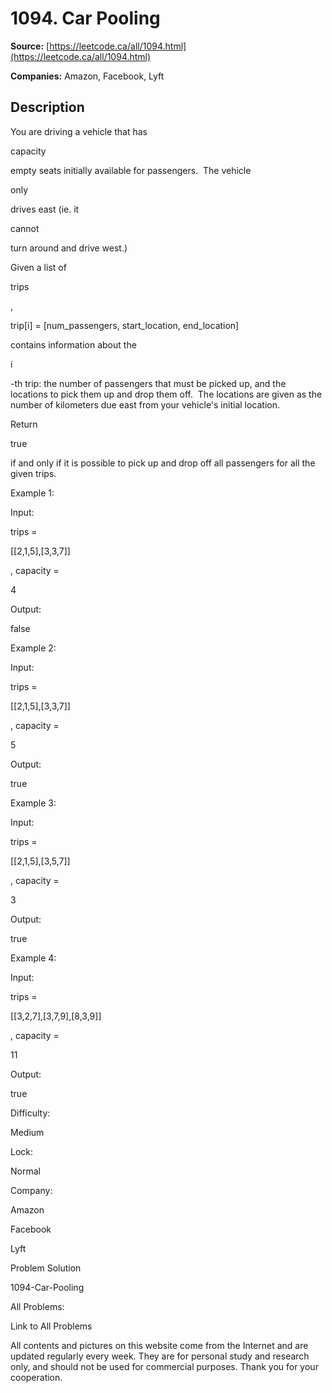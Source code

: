 # 1094. Car Pooling

**Source:** [https://leetcode.ca/all/1094.html](https://leetcode.ca/all/1094.html)

**Companies:** Amazon, Facebook, Lyft

## Description

You are driving a vehicle that has

capacity

empty seats initially available
        for passengers.  The vehicle

only

drives east (ie. it

cannot

turn around and drive west.)

Given a list of

trips

,

trip[i] = [num_passengers, start_location,
        end_location]

contains information about the

i

-th trip: the number
        of passengers that must be picked up, and the locations to pick them up and drop them off. 
        The locations are given as the number of kilometers due east from your vehicle's
        initial location.

Return

true

if and only if it is possible to pick up and drop off all
        passengers for all the given trips.

Example 1:

Input:

trips =

[[2,1,5],[3,3,7]]

, capacity =

4

Output:

false

Example 2:

Input:

trips =

[[2,1,5],[3,3,7]]

, capacity =

5

Output:

true

Example 3:

Input:

trips =

[[2,1,5],[3,5,7]]

, capacity =

3

Output:

true

Example 4:

Input:

trips =

[[3,2,7],[3,7,9],[8,3,9]]

, capacity =

11

Output:

true

Difficulty:

Medium

Lock:

Normal

Company:

Amazon

Facebook

Lyft

Problem Solution

1094-Car-Pooling

All Problems:

Link to All Problems

All contents and pictures on this website come from the Internet and are updated regularly every week. They are for personal study and research only, and should not be used for commercial purposes. Thank you for your cooperation.

